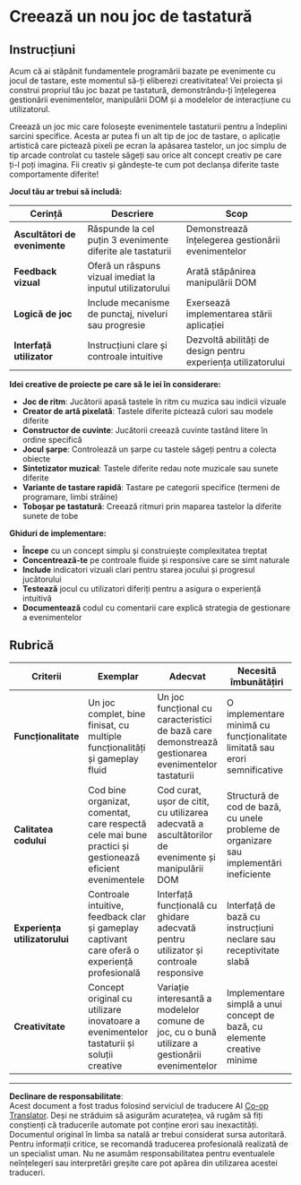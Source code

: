 <!--
CO_OP_TRANSLATOR_METADATA:
{
  "original_hash": "3eac59d70e2532a677a2ce6bf765485a",
  "translation_date": "2025-10-24T22:15:48+00:00",
  "source_file": "4-typing-game/typing-game/assignment.md",
  "language_code": "ro"
}
-->
# Creează un nou joc de tastatură

## Instrucțiuni

Acum că ai stăpânit fundamentele programării bazate pe evenimente cu jocul de tastare, este momentul să-ți eliberezi creativitatea! Vei proiecta și construi propriul tău joc bazat pe tastatură, demonstrându-ți înțelegerea gestionării evenimentelor, manipulării DOM și a modelelor de interacțiune cu utilizatorul.

Creează un joc mic care folosește evenimentele tastaturii pentru a îndeplini sarcini specifice. Acesta ar putea fi un alt tip de joc de tastare, o aplicație artistică care pictează pixeli pe ecran la apăsarea tastelor, un joc simplu de tip arcade controlat cu tastele săgeți sau orice alt concept creativ pe care ți-l poți imagina. Fii creativ și gândește-te cum pot declanșa diferite taste comportamente diferite!

**Jocul tău ar trebui să includă:**

| Cerință | Descriere | Scop |
|---------|-----------|------|
| **Ascultători de evenimente** | Răspunde la cel puțin 3 evenimente diferite ale tastaturii | Demonstrează înțelegerea gestionării evenimentelor |
| **Feedback vizual** | Oferă un răspuns vizual imediat la inputul utilizatorului | Arată stăpânirea manipulării DOM |
| **Logică de joc** | Include mecanisme de punctaj, niveluri sau progresie | Exersează implementarea stării aplicației |
| **Interfață utilizator** | Instrucțiuni clare și controale intuitive | Dezvoltă abilități de design pentru experiența utilizatorului |

**Idei creative de proiecte pe care să le iei în considerare:**
- **Joc de ritm**: Jucătorii apasă tastele în ritm cu muzica sau indicii vizuale
- **Creator de artă pixelată**: Tastele diferite pictează culori sau modele diferite
- **Constructor de cuvinte**: Jucătorii creează cuvinte tastând litere în ordine specifică
- **Jocul șarpe**: Controlează un șarpe cu tastele săgeți pentru a colecta obiecte
- **Sintetizator muzical**: Tastele diferite redau note muzicale sau sunete diferite
- **Variante de tastare rapidă**: Tastare pe categorii specifice (termeni de programare, limbi străine)
- **Toboșar pe tastatură**: Creează ritmuri prin maparea tastelor la diferite sunete de tobe

**Ghiduri de implementare:**
- **Începe** cu un concept simplu și construiește complexitatea treptat
- **Concentrează-te** pe controale fluide și responsive care se simt naturale
- **Include** indicatori vizuali clari pentru starea jocului și progresul jucătorului
- **Testează** jocul cu utilizatori diferiți pentru a asigura o experiență intuitivă
- **Documentează** codul cu comentarii care explică strategia de gestionare a evenimentelor

## Rubrică

| Criterii | Exemplar | Adecvat | Necesită îmbunătățiri |
|----------|----------|---------|-----------------------|
| **Funcționalitate** | Un joc complet, bine finisat, cu multiple funcționalități și gameplay fluid | Un joc funcțional cu caracteristici de bază care demonstrează gestionarea evenimentelor tastaturii | O implementare minimă cu funcționalitate limitată sau erori semnificative |
| **Calitatea codului** | Cod bine organizat, comentat, care respectă cele mai bune practici și gestionează eficient evenimentele | Cod curat, ușor de citit, cu utilizarea adecvată a ascultătorilor de evenimente și manipulării DOM | Structură de cod de bază, cu unele probleme de organizare sau implementări ineficiente |
| **Experiența utilizatorului** | Controale intuitive, feedback clar și gameplay captivant care oferă o experiență profesională | Interfață funcțională cu ghidare adecvată pentru utilizator și controale responsive | Interfață de bază cu instrucțiuni neclare sau receptivitate slabă |
| **Creativitate** | Concept original cu utilizare inovatoare a evenimentelor tastaturii și soluții creative | Variație interesantă a modelelor comune de joc, cu o bună utilizare a gestionării evenimentelor | Implementare simplă a unui concept de bază, cu elemente creative minime |

---

**Declinare de responsabilitate**:  
Acest document a fost tradus folosind serviciul de traducere AI [Co-op Translator](https://github.com/Azure/co-op-translator). Deși ne străduim să asigurăm acuratețea, vă rugăm să fiți conștienți că traducerile automate pot conține erori sau inexactități. Documentul original în limba sa natală ar trebui considerat sursa autoritară. Pentru informații critice, se recomandă traducerea profesională realizată de un specialist uman. Nu ne asumăm responsabilitatea pentru eventualele neînțelegeri sau interpretări greșite care pot apărea din utilizarea acestei traduceri.